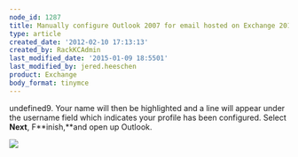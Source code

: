 ```yaml
---
node_id: 1287
title: Manually configure Outlook 2007 for email hosted on Exchange 2010
type: article
created_date: '2012-02-10 17:13:13'
created_by: RackKCAdmin
last_modified_date: '2015-01-09 18:5501'
last_modified_by: jered.heeschen
product: Exchange
body_format: tinymce
---
```


undefined9. Your name will then be highlighted and a line will appear under the
username field which indicates your profile has been configured. Select
**Next**, F**inish,**and open up Outlook.

![](/knowledge_center/sites/default/files/field/image/image8.png)

